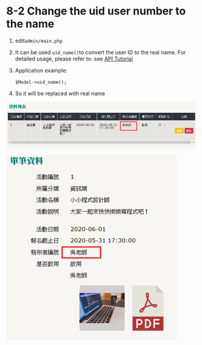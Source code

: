 # 8-2 Change the uid user number to the name



1. edit`admin/main.php`
2. It can be used `uid_name()`to convert the user ID to the real name. For detailed usage, please refer to: see [API Tutorial](https://xoops.gitbook.io/jill-lazy-framework-api/3.tadmoddata-class/3-5-screen-display/3-5-4-change-uid-to-name-to-present-uid_name)
3. Application example:

   ```text
   $Model->uid_name();
   ```

4. So it will be replaced with real name 

![](../.gitbook/assets/image%20%282%29.png)

![](../.gitbook/assets/image%20%289%29.png)

